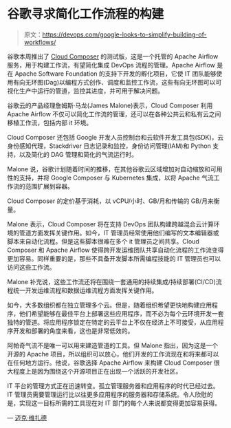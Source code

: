# 谷歌寻求简化工作流程的构建

> 原文：<https://devops.com/google-looks-to-simplify-building-of-workflows/>

谷歌本周推出了 [Cloud Composer](https://cloud.google.com/blog/big-data/2018/05/cloud-composer-is-now-in-beta-build-and-run-practical-workflows-with-minimal-effort) 的测试版，这是一个托管的 Apache Airflow 服务，用于构建工作流，有望简化集成 DevOps 流程的管理。Apache Airflow 是在 Apache Software Foundation 的支持下开发的孵化项目，它使 IT 团队能够使用有向无环图(Dag)以编程方式创作、调度和监控工作流，这些有向无环图可以可视化生产中运行的管道，监控其进度，并可用于解决问题。

谷歌云的产品经理詹姆斯·马龙(James Malone)表示，Cloud Composer 利用 Apache Airflow 不仅可以简化工作流的管理，还可以在各种公共云和私有云之间移植工作流，包括内部 it 环境。

Cloud Composer 还包括 Google 开发人员控制台和云软件开发工具包(SDK)，云身份感知代理，Stackdriver 日志记录和监控，身份访问管理(IAM)和 Python 支持，以及简化的 DAG 管理和简化的气流运行时。

Malone 说，谷歌计划随着时间的推移，在其他谷歌云区域增加对自动缩放和可用性的支持，并将 Google Composer 与 Kubernetes 集成，以将 Apache 气流工作流的范围扩展到容器。

Cloud Composer 的定价基于消耗，以 vCPU/小时、GB/月和传输的 GB/月来衡量。

Malone 表示，Cloud Composer 将在支持 DevOps 团队构建跨越混合云计算环境的管道方面发挥关键作用。如今，IT 管理员经常使用他们编写的文本编辑器或脚本来自动化流程。但是这些脚本很难在多个 it 管理员之间共享。Cloud Composer 和 Apache Airflow 使得跨开发运维团队共享自动化流程的工作流变得更加容易。同样重要的是，那些不具备开发脚本所需编程技能的 IT 管理员也可以访问这些工作流。

Malone 补充说，这些工作流还将在围绕一套通用的持续集成/持续部署(CI/CD)流程统一开发运维流程和数据运维流程方面发挥关键作用。

如今，大多数组织都在独立管理多个云。但是，随着组织希望更快地构建应用程序，他们希望能够在最佳平台上部署这些应用程序，而不必为每个云环境开发一套独特的管道。将应用程序锁定在特定的云平台上不仅在经济上不可接受，从应用程序开发和部署的角度来看，这也是非常低效的。

阿帕奇气流不是唯一可以用来建造管道的工具。但 Malone 指出，因为这是一个开源的 Apache 项目，所以组织可以放心，他们开发的工作流现在和将来都可以在任何地方运行。他说，谷歌选择 Apache Airflow 来构建 Cloud Composer 很大程度上是因为围绕这个开源项目正在出现一个活跃的开发社区。

IT 平台的管理方式正在迅速转变。孤立管理服务器和应用程序的时代已经过去。IT 管理员需要管理运行比以往更多应用程序的服务器和存储系统。令人欣慰的是，实现这一目标所需的工具现在对 IT 部门的每个人来说都变得更加容易获得。

— [迈克·维扎德](https://devops.com/author/mike-vizard/)